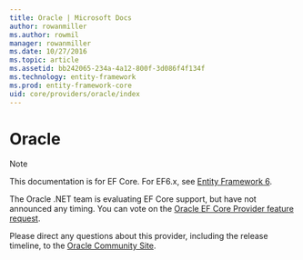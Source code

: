 ```yaml
---
title: Oracle | Microsoft Docs
author: rowanmiller
ms.author: rowmil
manager: rowanmiller
ms.date: 10/27/2016
ms.topic: article
ms.assetid: bb242065-234a-4a12-800f-3d086f4f134f
ms.technology: entity-framework
ms.prod: entity-framework-core 
uid: core/providers/oracle/index
---
```

# Oracle

> [!NOTE]
> This documentation is for EF Core. For EF6.x, see [Entity Framework 6](../../../ef6/index.md).

The Oracle .NET team is evaluating EF Core support, but have not announced any timing. You can vote on the [Oracle EF Core Provider feature request](https://apex.oracle.com/pls/apex/f?p=18357:39:105422858407495::NO::P39_ID:28241).

Please direct any questions about this provider, including the release timeline, to the [Oracle Community Site](https://community.oracle.com/).
